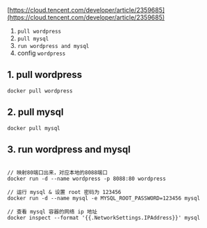 [https://cloud.tencent.com/developer/article/2359685](https://cloud.tencent.com/developer/article/2359685)

1. `pull wordpress`
2. `pull mysql`
3. `run wordpress and mysql`
4. config `wordpress`

## 1. pull wordpress

```
docker pull wordpress
```

## 2. pull mysql

```
docker pull mysql
```

## 3. run wordpress and mysql

```shell

// 映射80端口出来，对应本地的8088端口
docker run -d --name wordpress -p 8088:80 wordpress 

// 运行 mysql & 设置 root 密码为 123456
docker run -d --name mysql -e MYSQL_ROOT_PASSWORD=123456 mysql

// 查看 mysql 容器的网络 ip 地址
docker inspect --format '{{.NetworkSettings.IPAddress}}' mysql
```